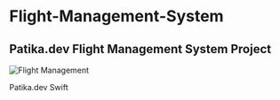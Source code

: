 # Flight-Management-System
## Patika.dev Flight Management System Project

![Flight Management](https://www.upload.ee/image/14529016/Patika_FlightManagementSystem.drawio.png)

Patika.dev Swift
